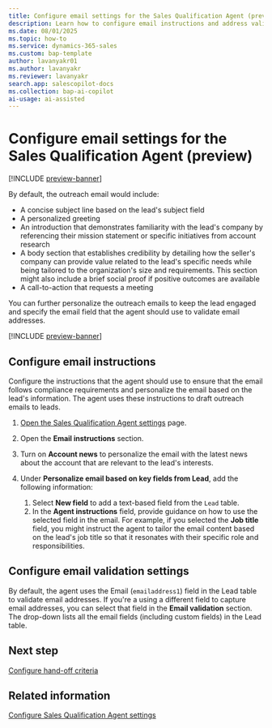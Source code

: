 ```yaml
---
title: Configure email settings for the Sales Qualification Agent (preview)
description: Learn how to configure email instructions and address validation to personalize your Sales Qualification Agent's outreach.
ms.date: 08/01/2025
ms.topic: how-to
ms.service: dynamics-365-sales
ms.custom: bap-template
author: lavanyakr01
ms.author: lavanyakr
ms.reviewer: lavanyakr
search.app: salescopilot-docs
ms.collection: bap-ai-copilot
ai-usage: ai-assisted
---
```


# Configure email settings for the Sales Qualification Agent (preview)

[!INCLUDE [preview-banner](~/../shared-content/shared/preview-includes/preview-banner.md)]

By default, the outreach email would include:

- A concise subject line based on the lead's subject field
- A personalized greeting
- An introduction that demonstrates familiarity with the lead's company by referencing their mission statement or specific initiatives from account research
- A body section that establishes credibility by detailing how the seller's company can provide value related to the lead's specific needs while being tailored to the organization's size and requirements. This section might also include a brief social proof if positive outcomes are available
- A call-to-action that requests a meeting

You can further personalize the outreach emails to keep the lead engaged and specify the email field that the agent should use to validate email addresses.  

[!INCLUDE [preview-banner](~/../shared-content/shared/preview-includes/preview-note-d365.md)]

## Configure email instructions

Configure the instructions that the agent should use to ensure that the email follows compliance requirements and personalize the email based on the lead's information. The agent uses these instructions to draft outreach emails to leads. 

1. [Open the Sales Qualification Agent settings](open-sales-qualification-agent-settings.md) page.  
1. Open the **Email instructions** section. 
  
1. Turn on **Account news** to personalize the email with the latest news about the account that are relevant to the lead's interests.  
1. Under **Personalize email based on key fields from Lead**, add the following information:
    1. Select **New field** to add a text-based field from the `Lead` table.
    1. In the **Agent instructions** field, provide guidance on how to use the selected field in the email. For example, if you selected the **Job title** field, you might instruct the agent to tailor the email content based on the lead's job title so that it resonates with their specific role and responsibilities.

## Configure email validation settings

By default, the agent uses the Email (`emailaddress1`) field in the Lead table to validate email addresses. If you're a using a different field to capture email addresses, you can select that field in the **Email validation** section. The drop-down lists all the email fields (including custom fields) in the Lead table.  

## Next step

[Configure hand-off criteria](configure-sales-qualification-agent-handoff-criteria.md)

## Related information

[Configure Sales Qualification Agent settings](configure-sales-qualification-agent.md)